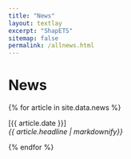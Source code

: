 ```yaml
---
title: "News"
layout: textlay
excerpt: "ShapETS"
sitemap: false
permalink: /allnews.html
---
```


# News

{% for article in site.data.news %}
<p>[{{ article.date }}] <br>
<em>{{ article.headline | markdownify}}</em></p>
{% endfor %}
